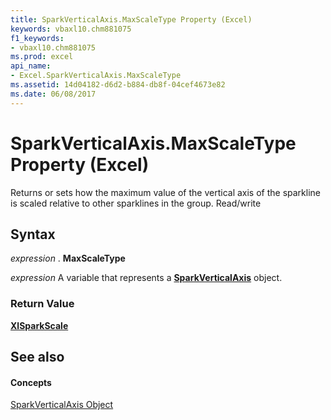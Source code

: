 ```yaml
---
title: SparkVerticalAxis.MaxScaleType Property (Excel)
keywords: vbaxl10.chm881075
f1_keywords:
- vbaxl10.chm881075
ms.prod: excel
api_name:
- Excel.SparkVerticalAxis.MaxScaleType
ms.assetid: 14d04182-d6d2-b884-db8f-04cef4673e82
ms.date: 06/08/2017
---
```



# SparkVerticalAxis.MaxScaleType Property (Excel)

Returns or sets how the maximum value of the vertical axis of the sparkline is scaled relative to other sparklines in the group. Read/write


## Syntax

 _expression_ . **MaxScaleType**

 _expression_ A variable that represents a **[SparkVerticalAxis](Excel.SparkVerticalAxis.md)** object.


### Return Value

 **[XlSparkScale](Excel.XlSparkScale.md)**


## See also


#### Concepts


[SparkVerticalAxis Object](Excel.SparkVerticalAxis.md)

